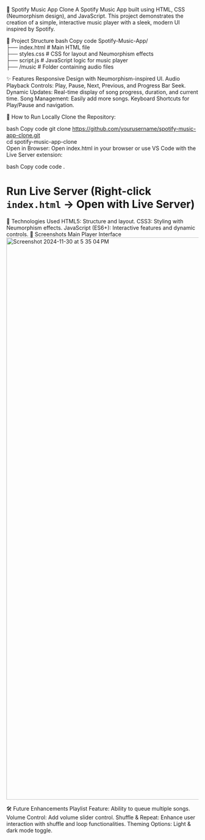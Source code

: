 🎵 Spotify Music App Clone
A Spotify Music App built using HTML, CSS (Neumorphism design), and JavaScript. This project demonstrates the creation of a simple, interactive music player with a sleek, modern UI inspired by Spotify.

📁 Project Structure
bash
Copy code
Spotify-Music-App/  
├── index.html             # Main HTML file  
├── styles.css             # CSS for layout and Neumorphism effects  
├── script.js              # JavaScript logic for music player  
├── /music                 # Folder containing audio files  


✨ Features
Responsive Design with Neumorphism-inspired UI.
Audio Playback Controls: Play, Pause, Next, Previous, and Progress Bar Seek.
Dynamic Updates: Real-time display of song progress, duration, and current time.
Song Management: Easily add more songs.
Keyboard Shortcuts for Play/Pause and navigation.

📖 How to Run Locally
Clone the Repository:

bash
Copy code
git clone https://github.com/yourusername/spotify-music-app-clone.git  
cd spotify-music-app-clone  
Open in Browser:
Open index.html in your browser or use VS Code with the Live Server extension:

bash
Copy code
code .  
# Run Live Server (Right-click `index.html` -> Open with Live Server)  
🚀 Technologies Used
HTML5: Structure and layout.
CSS3: Styling with Neumorphism effects.
JavaScript (ES6+): Interactive features and dynamic controls.
📸 Screenshots
Main Player Interface
<img width="1470" alt="Screenshot 2024-11-30 at 5 35 04 PM" src="https://github.com/user-attachments/assets/f0b41ab0-c10d-44ef-b956-b811047fddab">

🛠️ Future Enhancements
Playlist Feature: Ability to queue multiple songs.
Volume Control: Add volume slider control.
Shuffle & Repeat: Enhance user interaction with shuffle and loop functionalities.
Theming Options: Light & dark mode toggle.
